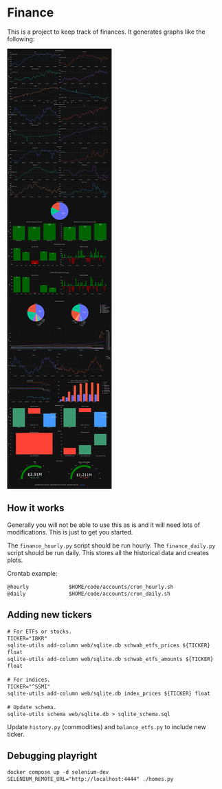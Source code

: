 # Finance

This is a project to keep track of finances. It generates graphs like the following:

![Screenshot](examples/screenshot.jpeg)

## How it works

Generally you will not be able to use this as is and it will need lots of modifications. This
is just to get you started.

The `finance_hourly.py` script should be run hourly. The `finance_daily.py` script should be run daily.
This stores all the historical data and creates plots.

Crontab example:

```shell
@hourly             $HOME/code/accounts/cron_hourly.sh
@daily              $HOME/code/accounts/cron_daily.sh
```

## Adding new tickers

```shell
# For ETFs or stocks.
TICKER="IBKR"
sqlite-utils add-column web/sqlite.db schwab_etfs_prices ${TICKER} float
sqlite-utils add-column web/sqlite.db schwab_etfs_amounts ${TICKER} float

# For indices.
TICKER="^SSMI"
sqlite-utils add-column web/sqlite.db index_prices ${TICKER} float

# Update schema.
sqlite-utils schema web/sqlite.db > sqlite_schema.sql
```

Update `history.py` (commodities) and `balance_etfs.py` to include new ticker.

## Debugging playright

```shell
docker compose up -d selenium-dev
SELENIUM_REMOTE_URL="http://localhost:4444" ./homes.py
```